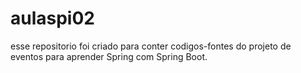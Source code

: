 # aulaspi02

esse repositorio foi criado para conter codigos-fontes do projeto de eventos para aprender Spring com Spring Boot.

